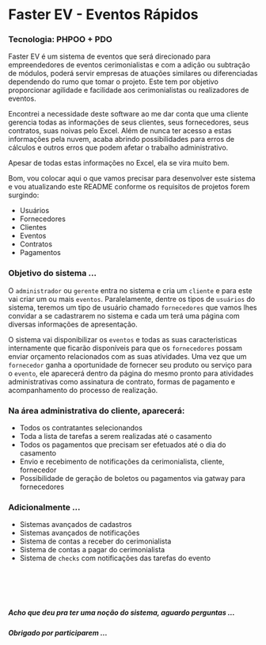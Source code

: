 # Faster EV - Eventos Rápidos

### Tecnologia: PHPOO + PDO

Faster EV é um sistema de eventos que será direcionado para empreendedores de eventos cerimonialistas e com a adição ou subtração de módulos, poderá servir empresas de atuações similares ou diferenciadas dependendo do rumo que tomar o projeto. Este tem por objetivo proporcionar agilidade e facilidade aos cerimonialistas ou realizadores de eventos.

Encontrei a necessidade deste software ao me dar conta que uma cliente gerencia todas as informações de seus clientes, seus fornecedores, seus contratos, suas noivas pelo Excel. Além de nunca ter acesso a estas informações pela nuvem, acaba abrindo possibilidades para erros de cálculos e outros erros que podem afetar o trabalho administrativo.

Apesar de todas estas informações no Excel, ela se vira muito bem.

Bom, vou colocar aqui o que vamos precisar para desenvolver este sistema e vou atualizando este README conforme os requisitos de projetos forem surgindo:

+ Usuários
+ Fornecedores
+ Clientes
+ Eventos
+ Contratos
+ Pagamentos

### Objetivo do sistema ...

O `administrador` ou `gerente` entra no sistema e cria um `cliente` e para este vai criar um ou mais `eventos`. Paralelamente, dentre os tipos de `usuários` do sistema, teremos um tipo de usuário chamado `fornecedores` que vamos lhes convidar a se cadastrarem no sistema e cada um terá uma página com diversas informações de apresentação.

O sistema vai disponibilizar os `eventos` e todas as suas caracterìsticas internamente que ficarão disponíveis para que os `fornecedores` possam enviar orçamento relacionados com as suas atividades. Uma vez que um `fornecedor` ganha a oportunidade de fornecer seu produto ou serviço para o `evento`, ele aparecerá dentro da página do mesmo pronto para atividades administrativas como assinatura de contrato, formas de pagamento e acompanhamento do processo de realização.

### Na área administrativa do cliente, aparecerá:

+ Todos os contratantes selecionandos
+ Toda a lista de tarefas a serem realizadas até o casamento
+ Todos os pagamentos que precisam ser efetuados até o dia do casamento
+ Envio e recebimento de notificações da cerimonialista, cliente, fornecedor
+ Possibilidade de geração de boletos ou pagamentos via gatway para fornecedores

### Adicionalmente ...

+ Sistemas avançados de cadastros
+ Sistemas avançados de notificações
+ Sistema de contas a receber do cerimonialista
+ Sistema de contas a pagar do cerimonialista
+ Sistema de `checks` com notificações das tarefas do evento



# &nbsp;
##### Acho que deu pra ter uma noção do sistema, aguardo perguntas ...
##### Obrigado por participarem ...
